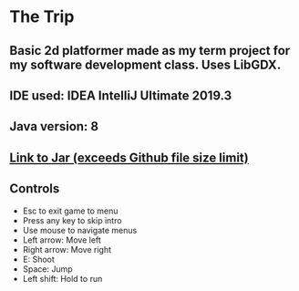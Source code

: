 # The Trip

## Basic 2d platformer made as my term project for my software development class. Uses LibGDX.
## IDE used: IDEA IntelliJ Ultimate 2019.3
## Java version: 8

## [Link to Jar (exceeds Github file size limit)](https://www.dropbox.com/s/lfkidxll84tli4w/TheTrip.jar?dl=0)


## Controls
- Esc to exit game to menu
- Press any key to skip intro
- Use mouse to navigate menus
- Left arrow: Move left
- Right arrow: Move right
- E: Shoot
- Space: Jump
- Left shift: Hold to run
